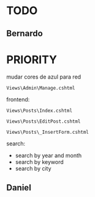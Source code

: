 # TODO

## Bernardo

# PRIORITY

mudar cores de azul para red




`Views\Admin\Manage.cshtml` 



frontend:

`Views\Posts\Index.cshtml`

`Views\Posts\EditPost.cshtml`

`Views\Posts\_InsertForm.cshtml`




search:
- search by year and month
- search by keyword
- search by city


## Daniel